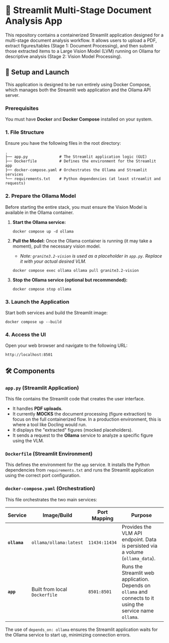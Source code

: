 # 📄 Streamlit Multi-Stage Document Analysis App

This repository contains a containerized Streamlit application designed for a multi-stage document analysis workflow. It allows users to upload a PDF, extract figures/tables (Stage 1: Document Processing), and then submit those extracted items to a Large Vision Model (LVM) running on Ollama for descriptive analysis (Stage 2: Vision Model Processing).

## 🚀 Setup and Launch

This application is designed to be run entirely using Docker Compose, which manages both the Streamlit web application and the Ollama API server.

### Prerequisites

You must have **Docker** and **Docker Compose** installed on your system.

### 1. File Structure

Ensure you have the following files in the root directory:

```
.
├── app.py              # The Streamlit application logic (GUI)
├── Dockerfile          # Defines the environment for the Streamlit app
├── docker-compose.yaml # Orchestrates the Ollama and Streamlit services
└── requirements.txt    # Python dependencies (at least streamlit and requests)
```

### 2. Prepare the Ollama Model

Before starting the entire stack, you must ensure the Vision Model is available in the Ollama container.

1. **Start the Ollama service:**

   ```
   docker compose up -d ollama
   ```

2. **Pull the Model:** Once the Ollama container is running (it may take a moment), pull the necessary vision model.

   - *Note: `granite3.2-vision` is used as a placeholder in `app.py`. Replace it with your actual desired VLM.*

   ```
   docker compose exec ollama ollama pull granite3.2-vision
   ```

3. **Stop the Ollama service (optional but recommended):**

   ```
   docker compose stop ollama
   ```

### 3. Launch the Application

Start both services and build the Streamlit image:

```
docker compose up --build
```

### 4. Access the UI

Open your web browser and navigate to the following URL:

```
http://localhost:8501
```

## 🛠️ Components

### `app.py` (Streamlit Application)

This file contains the Streamlit code that creates the user interface.

- It handles **PDF uploads**.
- It currently **MOCKS** the document processing (figure extraction) to focus on the full containerized flow. In a production environment, this is where a tool like Docling would run.
- It displays the "extracted" figures (mocked placeholders).
- It sends a request to the **Ollama** service to analyze a specific figure using the VLM.

### `Dockerfile` (Streamlit Environment)

This defines the environment for the `app` service. It installs the Python dependencies from `requirements.txt` and runs the Streamlit application using the correct port configuration.

### `docker-compose.yaml` (Orchestration)

This file orchestrates the two main services:

| **Service**  | **Image/Build**               | **Port Mapping** | **Purpose**                                                  |
| ------------ | ----------------------------- | ---------------- | ------------------------------------------------------------ |
| **`ollama`** | `ollama/ollama:latest`        | `11434:11434`    | Provides the VLM API endpoint. Data is persisted via a volume (`ollama_data`). |
| **`app`**    | Built from local `Dockerfile` | `8501:8501`      | Runs the Streamlit web application. Depends on `ollama` and connects to it using the service name `ollama`. |

The use of `depends_on: ollama` ensures the Streamlit application waits for the Ollama service to start up, minimizing connection errors.